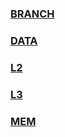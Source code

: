 ### [BRANCH](https://daneclacey.github.io/raw_data.github.io/att1/bounce_back/1core_BRANCH.txt)
### [DATA](https://daneclacey.github.io/raw_data.github.io/att1/bounce_back/1core_DATA.txt)
### [L2](https://daneclacey.github.io/raw_data.github.io/att1/bounce_back/1core_L2.txt)
### [L3](https://daneclacey.github.io/raw_data.github.io/att1/bounce_back/1core_L3.txt)
### [MEM](https://daneclacey.github.io/raw_data.github.io/att1/bounce_back/1core_MEM.txt)